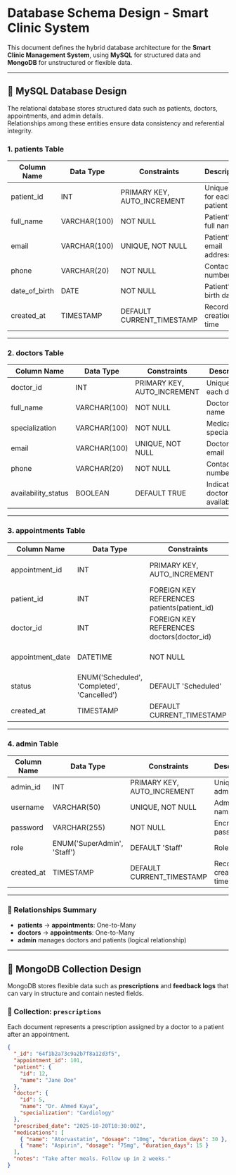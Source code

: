 # Database Schema Design - Smart Clinic System

This document defines the hybrid database architecture for the **Smart Clinic Management System**, using **MySQL** for structured data and **MongoDB** for unstructured or flexible data.

---

## 🧩 MySQL Database Design

The relational database stores structured data such as patients, doctors, appointments, and admin details.  
Relationships among these entities ensure data consistency and referential integrity.

### 1. patients Table

| Column Name | Data Type | Constraints | Description |
|--------------|------------|--------------|--------------|
| patient_id | INT | PRIMARY KEY, AUTO_INCREMENT | Unique ID for each patient |
| full_name | VARCHAR(100) | NOT NULL | Patient’s full name |
| email | VARCHAR(100) | UNIQUE, NOT NULL | Patient’s email address |
| phone | VARCHAR(20) | NOT NULL | Contact number |
| date_of_birth | DATE | NOT NULL | Patient’s birth date |
| created_at | TIMESTAMP | DEFAULT CURRENT_TIMESTAMP | Record creation time |

---

### 2. doctors Table

| Column Name | Data Type | Constraints | Description |
|--------------|------------|--------------|--------------|
| doctor_id | INT | PRIMARY KEY, AUTO_INCREMENT | Unique ID for each doctor |
| full_name | VARCHAR(100) | NOT NULL | Doctor’s name |
| specialization | VARCHAR(100) | NOT NULL | Medical field specialization |
| email | VARCHAR(100) | UNIQUE, NOT NULL | Doctor’s email |
| phone | VARCHAR(20) | NOT NULL | Contact number |
| availability_status | BOOLEAN | DEFAULT TRUE | Indicates if doctor is available |

---

### 3. appointments Table

| Column Name | Data Type | Constraints | Description |
|--------------|------------|--------------|--------------|
| appointment_id | INT | PRIMARY KEY, AUTO_INCREMENT | Unique appointment ID |
| patient_id | INT | FOREIGN KEY REFERENCES patients(patient_id) | Linked patient |
| doctor_id | INT | FOREIGN KEY REFERENCES doctors(doctor_id) | Linked doctor |
| appointment_date | DATETIME | NOT NULL | Scheduled appointment time |
| status | ENUM('Scheduled', 'Completed', 'Cancelled') | DEFAULT 'Scheduled' | Appointment state |
| created_at | TIMESTAMP | DEFAULT CURRENT_TIMESTAMP | Record timestamp |

---

### 4. admin Table

| Column Name | Data Type | Constraints | Description |
|--------------|------------|--------------|--------------|
| admin_id | INT | PRIMARY KEY, AUTO_INCREMENT | Unique admin ID |
| username | VARCHAR(50) | UNIQUE, NOT NULL | Admin login name |
| password | VARCHAR(255) | NOT NULL | Encrypted password |
| role | ENUM('SuperAdmin', 'Staff') | DEFAULT 'Staff' | Role type |
| created_at | TIMESTAMP | DEFAULT CURRENT_TIMESTAMP | Record creation timestamp |

---

### 🔗 Relationships Summary

- **patients** → **appointments**: One-to-Many  
- **doctors** → **appointments**: One-to-Many  
- **admin** manages doctors and patients (logical relationship)

---

## 🧠 MongoDB Collection Design

MongoDB stores flexible data such as **prescriptions** and **feedback logs** that can vary in structure and contain nested fields.

### 📘 Collection: `prescriptions`

Each document represents a prescription assigned by a doctor to a patient after an appointment.

```json
{
  "_id": "64f1b2a73c9a2b7f8a12d3f5",
  "appointment_id": 101,
  "patient": {
    "id": 12,
    "name": "Jane Doe"
  },
  "doctor": {
    "id": 5,
    "name": "Dr. Ahmed Kaya",
    "specialization": "Cardiology"
  },
  "prescribed_date": "2025-10-20T10:30:00Z",
  "medications": [
    { "name": "Atorvastatin", "dosage": "10mg", "duration_days": 30 },
    { "name": "Aspirin", "dosage": "75mg", "duration_days": 15 }
  ],
  "notes": "Take after meals. Follow up in 2 weeks."
}
